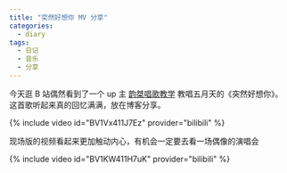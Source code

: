 ```yaml
---
title: "突然好想你 MV 分享"
categories:
  - diary
tags:
  - 日记
  - 音乐
  - 分享
---
```

今天逛 B 站偶然看到了一个 up 主 [韵桀唱歌教学](https://www.bilibili.com/video/av66618622) 教唱五月天的《突然好想你》。这首歌听起来真的回忆满满，放在博客分享。

{% include video id="BV1Vx411J7Ez" provider="bilibili" %}

现场版的视频看起来更加触动内心，有机会一定要去看一场偶像的演唱会

{% include video id="BV1KW411H7uK" provider="bilibili" %}
